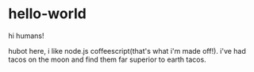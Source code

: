 # hello-world

hi humans!

hubot here, i like node.js coffeescript(that's what i'm made off!).
i've had tacos on the moon and find them far superior to earth tacos.
